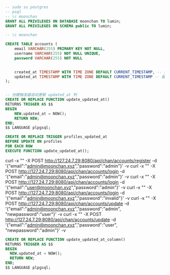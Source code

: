 ```sql

-- sudo su postgres
-- psql
-- \c moonchan
GRANT ALL PRIVILEGES ON DATABASE moonchan TO lumin;
GRANT ALL PRIVILEGES ON SCHEMA public TO lumin;

-- \c moonchan

CREATE TABLE accounts (
    email VARCHAR(255) PRIMARY KEY NOT NULL,
    username VARCHAR(255) NOT NULL UNIQUE,
    password VARCHAR(255) NOT NULL

    
    created_at TIMESTAMP WITH TIME ZONE DEFAULT CURRENT_TIMESTAMP, -- 创建时间，默认值为当前时间
    updated_at TIMESTAMP WITH TIME ZONE DEFAULT CURRENT_TIMESTAMP -- 最后更新时间，默认值为当前时间
);


-- 创建触发器自动更新 updated_at 列
CREATE OR REPLACE FUNCTION update_updated_at()
RETURNS TRIGGER AS $$
BEGIN
    NEW.updated_at = NOW();
    RETURN NEW;
END;
$$ LANGUAGE plpgsql;

CREATE OR REPLACE TRIGGER profiles_updated_at
BEFORE UPDATE ON profiles
FOR EACH ROW
EXECUTE FUNCTION update_updated_at();

```

curl -x "" -X POST http://127.24.7.29:8080/api/chan/accounts/register -d '{"email":"admin@moonchan.xyz","password":"admin"}' -v
curl -x "" -X POST http://127.24.7.29:8080/api/chan/accounts/login -d '{"email":"admin@moonchan.xyz","password":"admin"}' -v
curl -x "" -X POST http://127.24.7.29:8080/api/chan/accounts/login -d '{"email":"user@moonchan.xyz","password":"admin"}' -v
curl -x "" -X POST http://127.24.7.29:8080/api/chan/accounts/login -d '{"email":"admin@moonchan.xyz","password":"invalid"}' -v
curl -x "" -X POST http://127.24.7.29:8080/api/chan/accounts/update -d '{"email":"admin@moonchan.xyz","password":"admin", "newpassword":"user"}' -v
curl -x "" -X POST http://127.24.7.29:8080/api/chan/accounts/update -d '{"email":"admin@moonchan.xyz","password":"user", "newpassword":"admin"}' -v


```sql
CREATE OR REPLACE FUNCTION update_updated_at_column()
RETURNS TRIGGER AS $$
BEGIN
  NEW.updated_at = NOW();
  RETURN NEW;
END;
$$ LANGUAGE plpgsql;
```